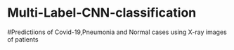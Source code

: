 # Multi-Label-CNN-classification

#Predictiions of Covid-19,Pneumonia and Normal cases using X-ray images of patients
